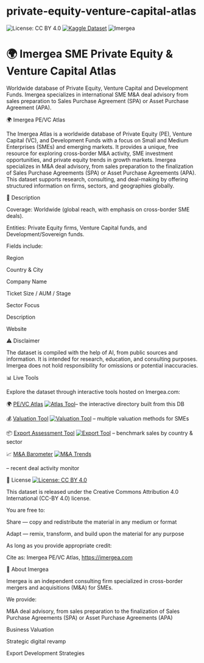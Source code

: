# private-equity-venture-capital-atlas
![License: CC BY 4.0](https://img.shields.io/badge/License-CC%20BY%204.0-lightgrey.svg)
[![Kaggle Dataset](https://img.shields.io/badge/Kaggle-View%20Dataset-20BEFF)](https://www.kaggle.com/datasets/imergea/international-private-equity-venture-capital-atlas)
![Imergea](https://img.shields.io/badge/Website-Imergea.com-blue)
# 🌍 Imergea SME Private Equity & Venture Capital Atlas  

Worldwide database of Private Equity, Venture Capital and Development Funds. Imergea specializes in international SME M&A deal advisory from sales preparation to Sales Purchase Agreement (SPA) or Asset Purchase Agreement (APA).

🌍 Imergea PE/VC Atlas 

The Imergea Atlas is a worldwide database of Private Equity (PE), Venture Capital (VC), and Development Funds with a focus on Small and Medium Enterprises (SMEs) and emerging markets.
It provides a unique, free resource for exploring cross-border M&A activity, SME investment opportunities, and private equity trends in growth markets.
Imergea specializes in M&A deal advisory, from sales preparation to the finalization of Sales Purchase Agreements (SPA) or Asset Purchase Agreements (APA).
This dataset supports research, consulting, and deal-making by offering structured information on firms, sectors, and geographies globally.

📖 Description

Coverage: Worldwide (global reach, with emphasis on cross-border SME deals).

Entities: Private Equity firms, Venture Capital funds, and Development/Sovereign funds.

Fields include:

Region

Country & City

Company Name

Ticket Size / AUM / Stage

Sector Focus

Description

Website

⚠️ Disclaimer

The dataset is compiled with the help of AI, from public sources and information.
It is intended for research, education, and consulting purposes.
Imergea does not hold responsibility for omissions or potential inaccuracies.

📊 Live Tools

Explore the dataset through interactive tools hosted on Imergea.com:

🌍 [PE/VC Atlas](https://imergea.com/atlas/atlas.html) [![Atlas Tool](https://img.shields.io/badge/Tool-SME%20Atlas-green)](https://imergea.com/atlas/atlas.html)– the interactive directory built from this DB

💰 [Valuation Tool](https://imergea.com/valuation-tool.html) [![Valuation Tool](https://img.shields.io/badge/Tool-Valuation-orange)](https://imergea.com/valuation-tool.html)
 – multiple valuation methods for SMEs

📦 [Export Assessment Tool](https://imergea.com/export-assessment.html) [![Export Tool](https://img.shields.io/badge/Tool-Export%20Assessment-yellow)](https://imergea.com/export-assessment.html)
 – benchmark sales by country & sector

📈 [M&A Barometer](https://imergea.com/ma/public/index.html) [![M&A Trends](https://img.shields.io/badge/Tool-M%26A%20Public%20Trends-red)](https://imergea.com/ma/public/index.html)

 – recent deal activity monitor

📜 License [![License: CC BY 4.0](https://img.shields.io/badge/License-CC%20BY%204.0-lightgrey.svg)](https://creativecommons.org/licenses/by/4.0/)

This dataset is released under the Creative Commons Attribution 4.0 International (CC-BY 4.0) license.

You are free to:

Share — copy and redistribute the material in any medium or format

Adapt — remix, transform, and build upon the material for any purpose

As long as you provide appropriate credit:

Cite as: Imergea PE/VC Atlas, https://imergea.com

🔗 About Imergea

Imergea is an independent consulting firm specialized in cross-border mergers and acquisitions (M&A) for SMEs.

We provide:

M&A deal advisory, from sales preparation to the finalization of Sales Purchase Agreements (SPA) or Asset Purchase Agreements (APA)

Business Valuation 

Strategic digital revamp

Export Development Strategies
